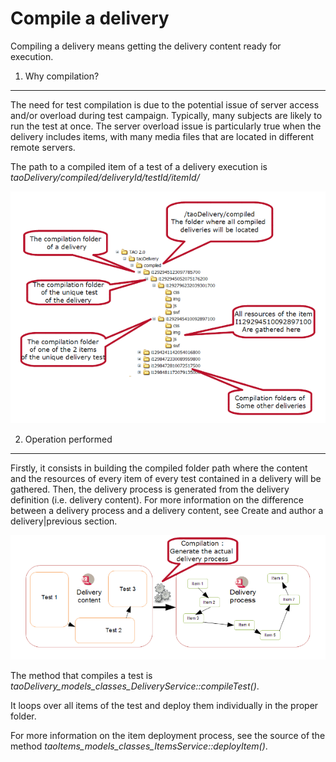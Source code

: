 <!--
parent: Delivery
created_at: '2011-03-03 11:37:27'
updated_at: '2013-03-13 13:08:34'
authors:
    - 'Jérôme Bogaerts'
contributors:
    - 'Somsack Sipasseuth'
tags:
    - Delivery
-->



Compile a delivery
==================

Compiling a delivery means getting the delivery content ready for execution.

1. Why compilation?
-------------------

The need for test compilation is due to the potential issue of server access and/or overload during test campaign. Typically, many subjects are likely to run the test at once. The server overload issue is particularly true when the delivery includes items, with many media files that are located in different remote servers.<br/>

The path to a compiled item of a test of a delivery execution is *taoDelivery/compiled/deliveryId/testId/itemId/*<br/>

![](../resources/compilation_path.png)

2. Operation performed
----------------------

Firstly, it consists in building the compiled folder path where the content and the resources of every item of every test contained in a delivery will be gathered. Then, the delivery process is generated from the delivery definition (i.e. delivery content). For more information on the difference between a delivery process and a delivery content, see Create and author a delivery|previous section.<br/>

![](../resources/compilation_generate_process.png)

The method that compiles a test is *taoDelivery_models_classes_DeliveryService::compileTest()*.<br/>

It loops over all items of the test and deploy them individually in the proper folder.<br/>

For more information on the item deployment process, see the source of the method *taoItems_models_classes_ItemsService::deployItem()*.


